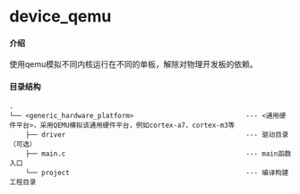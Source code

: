 # device_qemu

#### 介绍

使用qemu模拟不同内核运行在不同的单板，解除对物理开发板的依赖。

#### 目录结构

```
.
└── <generic_hardware_platform>                            --- <通用硬件平台>，采用QEMU模拟该通用硬件平台，例如cortex-a7，cortex-m3等
    ├── driver                                             --- 驱动目录（可选）
    ├── main.c                                             --- main函数入口
    └── project                                            --- 编译构建工程目录

```

